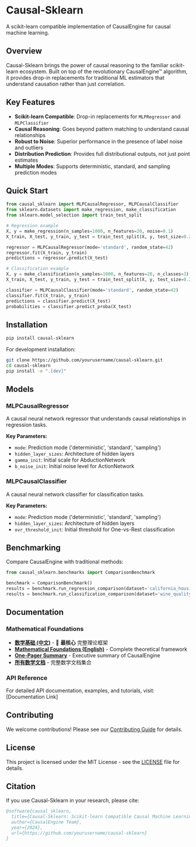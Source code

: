 # Causal-Sklearn

A scikit-learn compatible implementation of CausalEngine for causal machine learning.

## Overview

Causal-Sklearn brings the power of causal reasoning to the familiar scikit-learn ecosystem. Built on top of the revolutionary CausalEngine™ algorithm, it provides drop-in replacements for traditional ML estimators that understand causation rather than just correlation.

## Key Features

- **Scikit-learn Compatible**: Drop-in replacements for `MLPRegressor` and `MLPClassifier`
- **Causal Reasoning**: Goes beyond pattern matching to understand causal relationships
- **Robust to Noise**: Superior performance in the presence of label noise and outliers
- **Distribution Prediction**: Provides full distributional outputs, not just point estimates
- **Multiple Modes**: Supports deterministic, standard, and sampling prediction modes

## Quick Start

```python
from causal_sklearn import MLPCausalRegressor, MLPCausalClassifier
from sklearn.datasets import make_regression, make_classification
from sklearn.model_selection import train_test_split

# Regression example
X, y = make_regression(n_samples=1000, n_features=20, noise=0.1)
X_train, X_test, y_train, y_test = train_test_split(X, y, test_size=0.2)

regressor = MLPCausalRegressor(mode='standard', random_state=42)
regressor.fit(X_train, y_train)
predictions = regressor.predict(X_test)

# Classification example
X, y = make_classification(n_samples=1000, n_features=20, n_classes=3)
X_train, X_test, y_train, y_test = train_test_split(X, y, test_size=0.2)

classifier = MLPCausalClassifier(mode='standard', random_state=42)
classifier.fit(X_train, y_train)
predictions = classifier.predict(X_test)
probabilities = classifier.predict_proba(X_test)
```

## Installation

```bash
pip install causal-sklearn
```

For development installation:

```bash
git clone https://github.com/yourusername/causal-sklearn.git
cd causal-sklearn
pip install -e ".[dev]"
```

## Models

### MLPCausalRegressor

A causal neural network regressor that understands causal relationships in regression tasks.

**Key Parameters:**
- `mode`: Prediction mode ('deterministic', 'standard', 'sampling')
- `hidden_layer_sizes`: Architecture of hidden layers
- `gamma_init`: Initial scale for AbductionNetwork
- `b_noise_init`: Initial noise level for ActionNetwork

### MLPCausalClassifier

A causal neural network classifier for classification tasks.

**Key Parameters:**
- `mode`: Prediction mode ('deterministic', 'standard', 'sampling')
- `hidden_layer_sizes`: Architecture of hidden layers
- `ovr_threshold_init`: Initial threshold for One-vs-Rest classification

## Benchmarking

Compare CausalEngine with traditional methods:

```python
from causal_sklearn.benchmarks import ComparisonBenchmark

benchmark = ComparisonBenchmark()
results = benchmark.run_regression_comparison(dataset='california_housing')
results = benchmark.run_classification_comparison(dataset='wine_quality')
```

## Documentation

### Mathematical Foundations
- **[数学基础 (中文)](docs/MATHEMATICAL_FOUNDATIONS_CN.md)** - 🌟 **最核心** 完整理论框架 
- **[Mathematical Foundations (English)](docs/MATHEMATICAL_FOUNDATIONS.md)** - Complete theoretical framework
- **[One-Pager Summary](docs/ONE_PAGER.md)** - Executive summary of CausalEngine
- **[所有数学文档](docs/)** - 完整数学文档集合

### API Reference
For detailed API documentation, examples, and tutorials, visit: [Documentation Link]

## Contributing

We welcome contributions! Please see our [Contributing Guide](CONTRIBUTING.md) for details.

## License

This project is licensed under the MIT License - see the [LICENSE](LICENSE) file for details.

## Citation

If you use Causal-Sklearn in your research, please cite:

```bibtex
@software{causal_sklearn,
  title={Causal-Sklearn: Scikit-learn Compatible Causal Machine Learning},
  author={CausalEngine Team},
  year={2024},
  url={https://github.com/yourusername/causal-sklearn}
}
```